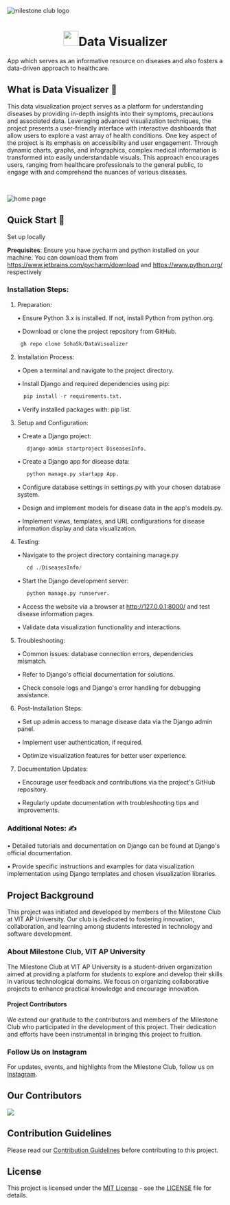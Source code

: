 
![milestone club logo](https://github.com/SohaSk/DataVisualizer/assets/94692989/67dd395d-98a6-4ad3-908e-31d164dbfe3e)

<h1 align="center"> <img src="https://github.com/SohaSk/DataVisualizer/blob/main/media/static/heartbeat2.png" width="35" />Data Visualizer
</h1>


  App which serves as an informative resource on diseases and also fosters a data-driven approach to healthcare.

## What is Data Visualizer :thinking: 

 This data visualization project serves as a  platform for understanding diseases by providing in-depth insights into their symptoms, precautions and associated data. Leveraging advanced visualization techniques, the project presents a user-friendly interface with interactive dashboards that allow users to explore a vast array of health conditions.
One key aspect of the project is its emphasis on accessibility and user engagement. Through dynamic charts, graphs, and infographics, complex medical information is transformed into easily understandable visuals. This approach encourages users, ranging from healthcare professionals to the general public, to engage with and comprehend the nuances of various diseases.

 <br>
 
 ![home page](https://github.com/SohaSk/DataVisualizer/assets/94692989/c9393f6a-98ab-4b61-803e-4ab5c6fb2de8)


## Quick Start :memo:

Set up locally

**Prequisites**: Ensure you have pycharm and python installed on your machine. You can download them from https://www.jetbrains.com/pycharm/download and https://www.python.org/ respectively


### Installation Steps:

1. Preparation:
      
   • Ensure Python 3.x is installed. If not, install Python from python.org.
      
   • Download or clone the project repository from GitHub.
      
      ```python
       gh repo clone SohaSk/DataVisualizer
      ```
    
    
2. Installation Process:

   • Open a terminal and navigate to the project directory.

   • Install Django and required dependencies using pip:
    ```python
      pip install -r requirements.txt.
    ```

   • Verify installed packages with: pip list.

        

3. Setup and Configuration:

   • Create a Django project:
   ```python
      django-admin startproject DiseasesInfo.
   ```
   • Create a Django app for disease data:
   ```python
      python manage.py startapp App.
   ```
   • Configure database settings in settings.py with your chosen database system.

   • Design and implement models for disease data in the app's models.py.

   • Implement views, templates, and URL configurations for disease information display and data visualization.



4. Testing:

   • Navigate to the project directory containing manage.py
   ```python
      cd ./DiseasesInfo/
   ```
   
   • Start the Django development server:
   ```python
      python manage.py runserver.
   ```
   
   • Access the website via a browser at http://127.0.0.1:8000/ and test disease information pages.

   • Validate data visualization functionality and interactions.



6. Troubleshooting:

   • Common issues: database connection errors, dependencies mismatch.

   • Refer to Django's official documentation for solutions.

   • Check console logs and Django's error handling for debugging assistance.



7. Post-Installation Steps:

   • Set up admin access to manage disease data via the Django admin panel.

   • Implement user authentication, if required.

   • Optimize visualization features for better user experience.



8. Documentation Updates:

   • Encourage user feedback and contributions via the project's GitHub repository.

   • Regularly update documentation with troubleshooting tips and improvements.


### Additional Notes: :writing_hand:

• Detailed tutorials and documentation on Django can be found at Django's official documentation.

• Provide specific instructions and examples for data visualization implementation using Django templates and chosen visualization libraries.


## Project Background

This project was initiated and developed by members of the Milestone Club at VIT AP University. Our club is dedicated to fostering innovation, collaboration, and learning among students interested in technology and software development.

### About Milestone Club, VIT AP University

The Milestone Club at VIT AP University is a student-driven organization aimed at providing a platform for students to explore and develop their skills in various technological domains. We focus on organizing  collaborative projects to enhance practical knowledge and encourage innovation.

#### Project Contributors

We extend our gratitude to the contributors and members of the Milestone Club who participated in the development of this project. Their dedication and efforts have been instrumental in bringing this project to fruition.

### Follow Us on Instagram

For updates, events, and highlights from the Milestone Club, follow us on [Instagram](https://www.instagram.com/milestone_club_vitap/).

## Our Contributors

<a href="https://github.com/SohaSk/DataVisualizer/graphs/contributors">
  <img src="https://contrib.rocks/image?repo=SohaSk/DataVisualizer&max=400&columns=20" />

</a>

## Contribution Guidelines

Please read our [Contribution Guidelines](CONTRIBUTING.md) before contributing to this project.

## License
This project is licensed under the [MIT License](LICENSE) - see the [LICENSE](LICENSE) file for details.

